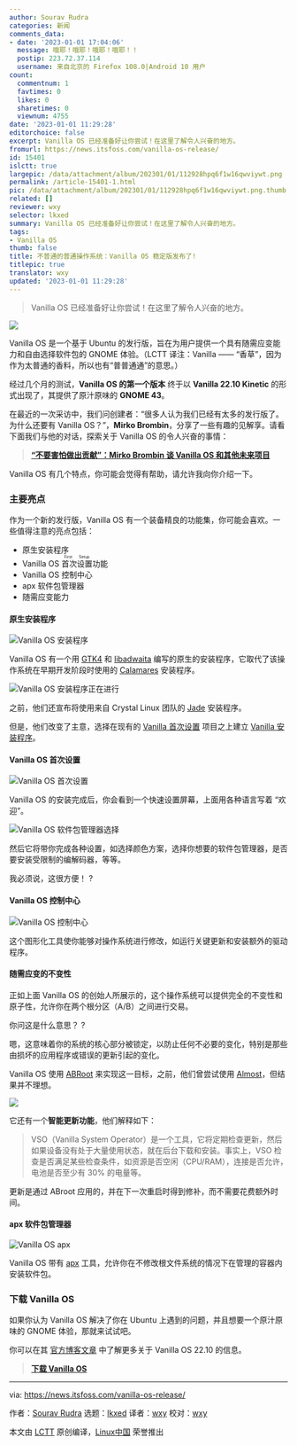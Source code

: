 ```yaml
---
author: Sourav Rudra
categories: 新闻
comments_data:
- date: '2023-01-01 17:04:06'
  message: 哦耶！哦耶！哦耶！哦耶！！
  postip: 223.72.37.114
  username: 来自北京的 Firefox 108.0|Android 10 用户
count:
  commentnum: 1
  favtimes: 0
  likes: 0
  sharetimes: 0
  viewnum: 4755
date: '2023-01-01 11:29:28'
editorchoice: false
excerpt: Vanilla OS 已经准备好让你尝试！在这里了解令人兴奋的地方。
fromurl: https://news.itsfoss.com/vanilla-os-release/
id: 15401
islctt: true
largepic: /data/attachment/album/202301/01/112928hpq6f1w16qwviywt.png
permalink: /article-15401-1.html
pic: /data/attachment/album/202301/01/112928hpq6f1w16qwviywt.png.thumb.jpg
related: []
reviewer: wxy
selector: lkxed
summary: Vanilla OS 已经准备好让你尝试！在这里了解令人兴奋的地方。
tags:
- Vanilla OS
thumb: false
title: 不普通的普通操作系统：Vanilla OS 稳定版发布了!
titlepic: true
translator: wxy
updated: '2023-01-01 11:29:28'
---
```



> 
> Vanilla OS 已经准备好让你尝试！在这里了解令人兴奋的地方。
> 
> 
> 


![](/data/attachment/album/202301/01/112928hpq6f1w16qwviywt.png)


Vanilla OS 是一个基于 Ubuntu 的发行版，旨在为用户提供一个具有随需应变能力和自由选择软件包的 GNOME 体验。（LCTT 译注：Vanilla —— “香草”，因为作为太普通的香料，所以也有“普普通通”的意思。）


经过几个月的测试，**Vanilla OS 的第一个版本** 终于以 **Vanilla 22.10 Kinetic** 的形式出现了，其提供了原汁原味的 **GNOME 43**。


在最近的一次采访中，我们问创建者：“很多人认为我们已经有太多的发行版了。为什么还要有 Vanilla OS？”，**Mirko Brombin**，分享了一些有趣的见解享。请看下面我们与他的对话，探索关于 Vanilla OS 的令人兴奋的事情：



> 
> **[“不要害怕做出贡献”：Mirko Brombin 谈 Vanilla OS 和其他未来项目](https://news.itsfoss.com/interview-mirko-brombin/)**
> 
> 
> 


Vanilla OS 有几个特点，你可能会觉得有帮助，请允许我向你介绍一下。


### 主要亮点






作为一个新的发行版，Vanilla OS 有一个装备精良的功能集，你可能会喜欢。一些值得注意的亮点包括：


* 原生安装程序
* Vanilla OS <ruby> 首次设置 <rt>  First Setup </rt></ruby> 功能
* Vanilla OS 控制中心
* apx 软件包管理器
* 随需应变能力


#### 原生安装程序


![Vanilla OS 安装程序](/data/attachment/album/202301/01/112929v7t1uo0ol0ot7oph.png)


Vanilla OS 有一个用 [GTK4](https://news.itsfoss.com/gtk-4-release/) 和 [libadwaita](https://news.itsfoss.com/gnome-libadwaita-library/) 编写的原生的安装程序，它取代了该操作系统在早期开发阶段时使用的 [Calamares](https://calamares.io) 安装程序。


![Vanilla OS 安装程序正在进行](/data/attachment/album/202301/01/112930p2hvhh5tjaoh55tu.png)


之前，他们还宣布将使用来自 Crystal Linux 团队的 [Jade](https://github.com/crystal-linux/jade) 安装程序。


但是，他们改变了主意，选择在现有的 [Vanilla 首次设置](https://github.com/Vanilla-OS/first-setup) 项目之上建立 [Vanilla 安装程序](https://github.com/Vanilla-OS/vanilla-installer)。


#### Vanilla OS 首次设置


![Vanilla OS 首次设置](/data/attachment/album/202301/01/112930xbx6d0xu5gpg3pxs.png)


Vanilla OS 的安装完成后，你会看到一个快速设置屏幕，上面用各种语言写着 “欢迎”。


![Vanilla OS 软件包管理器选择](/data/attachment/album/202301/01/112930evdvs5gajfq6p6wj.png)


然后它将带你完成各种设置，如选择颜色方案，选择你想要的软件包管理器，是否要安装受限制的编解码器，等等。


我必须说，这很方便！ ?️


#### Vanilla OS 控制中心


![Vanilla OS 控制中心](/data/attachment/album/202301/01/112931wjshcr777jcejpl7.png)


这个图形化工具使你能够对操作系统进行修改，如运行关键更新和安装额外的驱动程序。


#### 随需应变的不变性






正如上面 Vanilla OS 的创始人所展示的，这个操作系统可以提供完全的不变性和原子性，允许你在两个根分区（A/B）之间进行交易。


你问这是什么意思？ ?


嗯，这意味着你的系统的核心部分被锁定，以防止任何不必要的变化，特别是那些由损坏的应用程序或错误的更新引起的变化。


Vanilla OS 使用 [ABRoot](https://github.com/Vanilla-OS/ABRoot) 来实现这一目标，之前，他们曾尝试使用 [Almost](https://documentation.vanillaos.org/docs/almost/)，但结果并不理想。


![](/data/attachment/album/202301/01/112931zzmyj3bd1olmvuum.png)


它还有一个**智能更新功能**，他们解释如下：



> 
> VSO（Vanilla System Operator）是一个工具，它将定期检查更新，然后如果设备没有处于大量使用状态，就在后台下载和安装。事实上，VSO 检查是否满足某些检查条件，如资源是否空闲（CPU/RAM），连接是否允许，电池是否至少有 30% 的电量等。
> 
> 
> 


更新是通过 ABroot 应用的，并在下一次重启时得到修补，而不需要花费额外时间。


#### apx 软件包管理器


![Vanilla OS apx](/data/attachment/album/202301/01/112932phcs9ia6r6h6r7rh.png)


Vanilla OS 带有 [apx](https://github.com/Vanilla-OS/apx) 工具，允许你在不修改根文件系统的情况下在管理的容器内安装软件包。


### 下载 Vanilla OS


如果你认为 Vanilla OS 解决了你在 Ubuntu 上遇到的问题，并且想要一个原汁原味的 GNOME 体验，那就来试试吧。


你可以在其 [官方博客文章](https://vanillaos.org/2022/12/29/vanilla-os-22-10-kinetic.html) 中了解更多关于 Vanilla OS 22.10 的信息。



> 
> **[下载 Vanilla OS](https://vanillaos.org)**
> 
> 
> 




---


via: <https://news.itsfoss.com/vanilla-os-release/>


作者：[Sourav Rudra](https://news.itsfoss.com/author/sourav/) 选题：[lkxed](https://github.com/lkxed) 译者：[wxy](https://github.com/wxy) 校对：[wxy](https://github.com/wxy)


本文由 [LCTT](https://github.com/LCTT/TranslateProject) 原创编译，[Linux中国](https://linux.cn/) 荣誉推出
